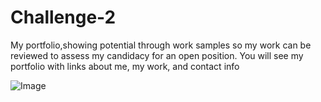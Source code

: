 # Challenge-2
My portfolio,showing potential through work samples so my work can be reviewed to assess my candidacy for an open position.
You will see my portfolio with links about me, my work, and contact info 

![Image](challenge-2.jpg)